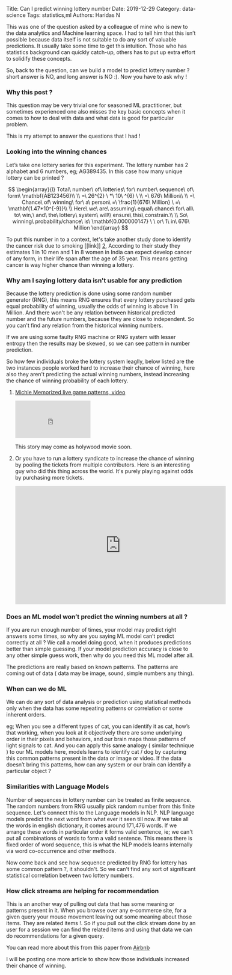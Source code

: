 Title: Can I predict winning lottery number
Date: 2019-12-29
Category: data-science
Tags: statistics,ml
Authors: Haridas N


This was one of the question asked by a colleague of mine who is new to the data
analytics and Machine learning space. I had to tell him that this isn’t possible because
data itself is not suitable to do any sort of valuable predictions. It usually
take some time to get this intuition. Those who has
statistics background can quickly catch-up, others has to put up extra effort to
solidify these concepts.

So, back to the question, can we build a model to predict lottery number
?  short answer is NO, and long answer is NO :). Now you have to ask why !


### Why this post ?

This question may be very trivial one for seasoned ML practitioner, but
sometimes experienced one also misses the key basic concepts when it comes to
how to deal with data and what data is good for particular problem.

This is my attempt to answer the questions that I had !

### Looking into the winning chances

Let’s take one lottery series for this experiment. The lottery number has
2 alphabet and 6 numbers, eg; AG389435. In this case how many unique lottery can
be printed ?

$$ 
 \begin{array}{l}
 Total\ number\ of\ lotteries\ for\ number\ sequence\ of\ form\
 \mathbf{AB123456}\\
 \\
 =\ 26^{2} \ *\ 10\ ^{6} \ \\
 =\ 676\ Million\\
 \\
 =\ Chance\ of\ winning\ for\ a\ person\ =\ \frac{1}{676\ Million} \ =\
 \mathbf{1.47*10^{-9}}\\
 \\
 Here\ we\ are\ assuming\ equal\ chance\ for\ all\ to\ win,\ and\ the\ lottery\
 system\ will\\
 ensure\ this\ constrain.\\
 \\
 So\ winning\ probability/chance\ is\ \mathbf{0.000000147} \ \ or\ 1\ in\ 676\
 Million
 \end{array}
$$

To put this number in to a context, let's take another study done to identify the 
cancer risk due to smoking [[link]] [2], According to their study they 
estimates 1 in 10 men and 1 in 8 women in India can expect develop cancer of any
form, in their life span after the age of 35 year. This means getting cancer is
way higher chance than winning a lottery.


### Why am I saying lottery data isn't usable for any prediction

Because the lottery prediction is done using some random number generator (RNG),
this means RNG ensures that every lottery purchased gets equal probability of
winning, usually the odds of winning is above 1 in Million.
And there won't be any relation between historical predicted number and the
future numbers, because they are close to independent.
So you can't find any relation from the historical winning numbers.

If we are using some faulty RNG machine or RNG system with lesser entropy then 
the results may be skewed, so we can see pattern in number prediction.


So how few individuals broke the lottery system leaglly, below listed are the two
instances people worked hard to increase their chance of winning, here also they
aren't predicting the actual winning numbers, instead increasing the chance of
winning probability of each lottery.

1. [Michle Memorized live game patterns, video](https://www.youtube.com/watch?v=8rJw4BgPs4w)

    <p>
        <iframe width="200" height="100" src="https://www.youtube.com/embed/8rJw4BgPs4w"
        frameborder="0" allow="accelerometer; autoplay; encrypted-media; gyroscope;
        picture-in-picture" allowfullscreen></iframe>
    </p>

    This story may come as holywood movie soon.



2. Or you have to run a lottery syndicate to increase the chance of winning by
   pooling the tickets from multiple contributors. Here is an interesting guy
   who did this thing across the world. It's purely playing against odds by
   purchasing more tickets.  

    <p>
       <iframe width="560" height="315"
       src="https://www.youtube.com/embed/eOX7acjkGv0" frameborder="0"
       allow="accelerometer; autoplay; encrypted-media; gyroscope;
       picture-in-picture" allowfullscreen></iframe>
   </p>



### Does an ML model won’t predict the winning numbers at all ?

If you are run enough number of times, your model may predict right answers some
times, so why are you saying ML model can’t predict correctly at all ?  We call
a model doing good, when it produces predictions better than simple guessing.
If your model prediction accuracy is close to any other simple guess work,
then why do you need this ML model after all.

The predictions are really based on known patterns. The patterns are coming out
of data ( data may be image, sound, simple numbers any thing).


### When can we do ML

We can do any sort of data analysis or prediction using statistical 
methods only when the data has some repeating patterns or correlation or
some inherent orders. 

eg; When you see a different types of cat, you can identify it as cat, how’s
that working, when you look at it objectively there are some underlying order in
their pixels and behaviors, and our brain maps those patterns of light signals
to cat. And you can apply this same analogy ( similar technique ) to our ML
models here, models learns to identify cat / dog by capturing this common patterns
present in the data or image or video. If the data doesn’t bring this patterns,
how can any system or our brain can identify a particular object ?

### Similarities with Language Models

Number of sequences in lottery number can be treated as finite sequence.
The random numbers from RNG usually pick random number from this finite sequence.
Let's connect this to the Language models in NLP. NLP language models predict the next
word from what ever it seen till now. If we take all the words in english
dictionary, it comes around 171,476 words. If we arrange these words in
particular order it forms valid sentence, ie; we can't put all combinations of
words to form a valid sentence. This means there is fixed order of word
sequence, this is what the NLP models learns internally via word co-occurrence
and other methods.

Now come back and see how sequence predicted by RNG for lottery has some common
pattern ?, it shouldn't. So we can't find any sort of significant statistical
correlation between two lottery numbers.


### How click streams are helping for recommendation 

This is an another way of pulling out data that has some meaning or patterns
present in it. When you browse over any e-commerce site, for a given query your
mouse movement leaving out some meaning about those items. They are related
items !. So if you pull out the click stream done by an user for a session we
can find the related items and using that data we can do recommendations for
a given query.

You can read more about this from this paper from [Airbnb](https://astro.temple.edu/~tua95067/kdd2018.pdf)


I will be posting one more article to show how those individuals increased their
chance of winning.


[2]: https://www.ncbi.nlm.nih.gov/pubmed/21545200
